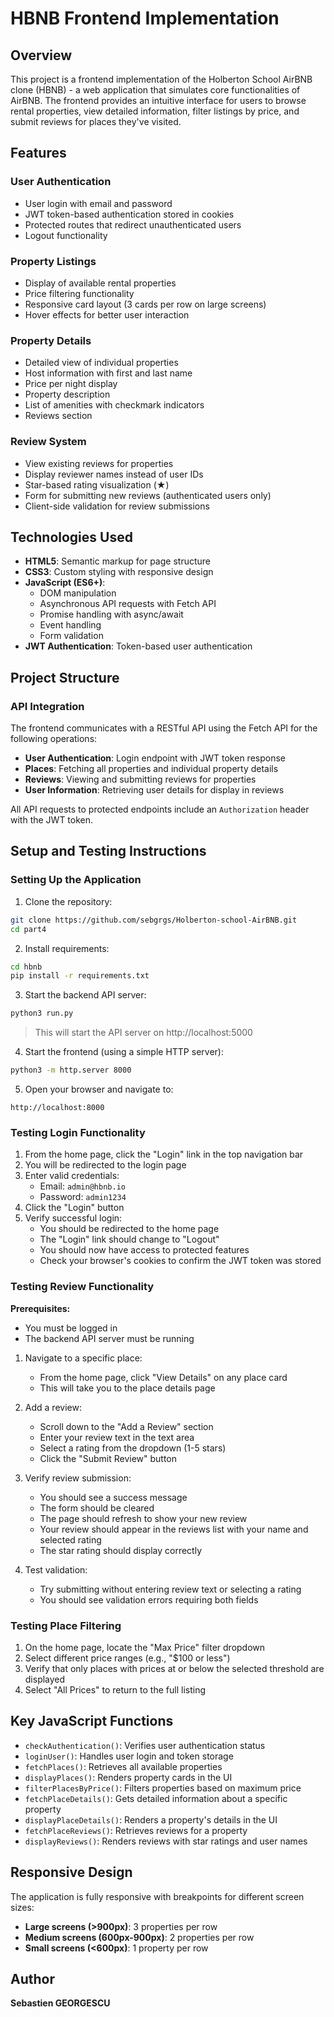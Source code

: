 # HBNB Frontend Implementation

## Overview
This project is a frontend implementation of the Holberton School AirBNB clone (HBNB) - a web application that simulates core functionalities of AirBNB. The frontend provides an intuitive interface for users to browse rental properties, view detailed information, filter listings by price, and submit reviews for places they've visited.

## Features

### User Authentication
- User login with email and password
- JWT token-based authentication stored in cookies
- Protected routes that redirect unauthenticated users
- Logout functionality

### Property Listings
- Display of available rental properties
- Price filtering functionality
- Responsive card layout (3 cards per row on large screens)
- Hover effects for better user interaction

### Property Details
- Detailed view of individual properties
- Host information with first and last name
- Price per night display
- Property description
- List of amenities with checkmark indicators
- Reviews section

### Review System
- View existing reviews for properties
- Display reviewer names instead of user IDs
- Star-based rating visualization (★)
- Form for submitting new reviews (authenticated users only)
- Client-side validation for review submissions

## Technologies Used
- **HTML5**: Semantic markup for page structure
- **CSS3**: Custom styling with responsive design
- **JavaScript (ES6+)**:
  - DOM manipulation
  - Asynchronous API requests with Fetch API
  - Promise handling with async/await
  - Event handling
  - Form validation
- **JWT Authentication**: Token-based user authentication

## Project Structure

### API Integration
The frontend communicates with a RESTful API using the Fetch API for the following operations:
- **User Authentication**: Login endpoint with JWT token response
- **Places**: Fetching all properties and individual property details
- **Reviews**: Viewing and submitting reviews for properties
- **User Information**: Retrieving user details for display in reviews

All API requests to protected endpoints include an `Authorization` header with the JWT token.

## Setup and Testing Instructions

### Setting Up the Application
1. Clone the repository:
```bash
git clone https://github.com/sebgrgs/Holberton-school-AirBNB.git
cd part4
```

2. Install requirements:
```bash
cd hbnb
pip install -r requirements.txt
```

3. Start the backend API server:
```bash
python3 run.py
```
> This will start the API server on http://localhost:5000

4. Start the frontend (using a simple HTTP server):
```bash
python3 -m http.server 8000
```

5. Open your browser and navigate to:
```
http://localhost:8000
```

### Testing Login Functionality
1. From the home page, click the "Login" link in the top navigation bar
2. You will be redirected to the login page
3. Enter valid credentials:
   - Email: `admin@hbnb.io`
   - Password: `admin1234`
4. Click the "Login" button
5. Verify successful login:
   - You should be redirected to the home page
   - The "Login" link should change to "Logout"
   - You should now have access to protected features
   - Check your browser's cookies to confirm the JWT token was stored

### Testing Review Functionality
**Prerequisites:**
- You must be logged in
- The backend API server must be running

1. Navigate to a specific place:
   - From the home page, click "View Details" on any place card
   - This will take you to the place details page

2. Add a review:
   - Scroll down to the "Add a Review" section
   - Enter your review text in the text area
   - Select a rating from the dropdown (1-5 stars)
   - Click the "Submit Review" button

3. Verify review submission:
   - You should see a success message
   - The form should be cleared
   - The page should refresh to show your new review
   - Your review should appear in the reviews list with your name and selected rating
   - The star rating should display correctly

4. Test validation:
   - Try submitting without entering review text or selecting a rating
   - You should see validation errors requiring both fields

### Testing Place Filtering
1. On the home page, locate the "Max Price" filter dropdown
2. Select different price ranges (e.g., "$100 or less")
3. Verify that only places with prices at or below the selected threshold are displayed
4. Select "All Prices" to return to the full listing

## Key JavaScript Functions
- `checkAuthentication()`: Verifies user authentication status
- `loginUser()`: Handles user login and token storage
- `fetchPlaces()`: Retrieves all available properties
- `displayPlaces()`: Renders property cards in the UI
- `filterPlacesByPrice()`: Filters properties based on maximum price
- `fetchPlaceDetails()`: Gets detailed information about a specific property
- `displayPlaceDetails()`: Renders a property's details in the UI
- `fetchPlaceReviews()`: Retrieves reviews for a property
- `displayReviews()`: Renders reviews with star ratings and user names

## Responsive Design
The application is fully responsive with breakpoints for different screen sizes:
- **Large screens (>900px)**: 3 properties per row
- **Medium screens (600px-900px)**: 2 properties per row
- **Small screens (<600px)**: 1 property per row

## Author
**Sebastien GEORGESCU**

